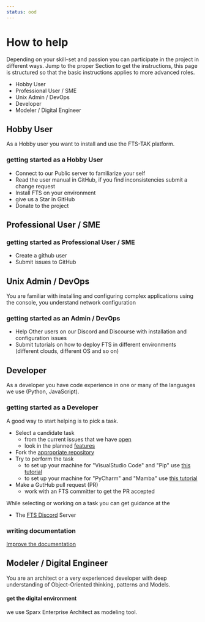 ```yaml
---
status: ood
---
```


# How to help
Depending on your skill-set and passion you can participate in the project in different ways.
Jump to the proper Section to get the instructions,
this page is structured so that the basic instructions applies to more advanced roles.

* Hobby User
* Professional User / SME
* Unix Admin / DevOps
* Developer
* Modeler / Digital Engineer 

## Hobby User
As a Hobby user you want to install and use the FTS-TAK platform.
### getting started as a Hobby User
* Connect to our Public server to familiarize your self
* Read the user manual in GitHub, if you find inconsistencies submit a change request
* Install FTS on your environment
* give us a Star in GitHub
* Donate to the project

## Professional User / SME
### getting started as Professional User / SME
* Create a github user
* Submit issues to GitHub

## Unix Admin / DevOps
You are familiar with installing and configuring complex applications using the console,
you understand network configuration

### getting started as an Admin / DevOps
* Help Other users on our Discord and Discourse with installation and configuration issues
* Submit tutorials on how to deploy FTS in different environments (different clouds, different OS and so on)

## Developer
As a developer you have code experience in one or many of the languages we use (Python, JavaScript).

### getting started as a Developer
A good way to start helping is to pick a task.

* Select a candidate task
    * from the current issues that we have [open](https://github.com/FreeTAKTeam/FreeTakServer/issues?q=is%3Aissue+is%3Aopen+is%3Aissue+is%3Aopen+label%3Abug_normal%2Cbug_minor%2Cbug_Fatal)  
    * look in the planned [features](https://github.com/FreeTAKTeam/FreeTakServer/issues?q=is%3Aissue+is%3Aopen+label%3Aenhancement)
* Fork the [appropriate repository](https://github.com/orgs/FreeTAKTeam/repositories)
* Try to perform the task 
    * to set up your machine for "VisualStudio Code" and "Pip" use [this tutorial](DevSetupPipVScode.md)
    * to set up your machine for "PyCharm" and "Mamba" use [this tutorial](DevSetupMambaPyCharm.md)
* Make a GutHub pull request (PR)
    * work with an FTS committer to get the PR accepted 

While selecting or working on a task you can get guidance at the

- The [FTS Discord](https://discord.gg/m8cBzQM2te) Server

### writing documentation

[Improve the documentation](WriteDocumentation.md)


## Modeler / Digital Engineer
You are an architect or a very experienced developer with
deep understanding of Object-Oriented thinking, patterns and Models.

#### get the digital environment
we use Sparx Enterprise Architect as modeling tool.
